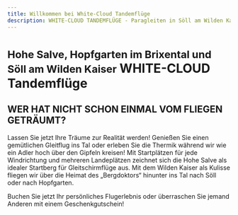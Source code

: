 ```yaml
---
title: Willkommen bei White-Cloud Tandemflüge
description: WHITE-CLOUD TANDEMFLÜGE - Paragleiten in Söll am Wilden Kaiser, oder von Hopfgarten in Brixental. Mit der Bergbahn hinauf auf der Hohe Salve.
---
```


# <small>Hohe Salve, Hopfgarten im Brixental und Söll am Wilden Kaiser</small> WHITE-CLOUD <strong>Tandemflüge</strong>

## WER HAT NICHT SCHON EINMAL VOM FLIEGEN GETRÄUMT?
Lassen Sie jetzt Ihre Träume zur Realität werden! Genießen Sie einen gemütlichen Gleitflug ins Tal oder erleben Sie die Thermik während wir wie ein Adler hoch über den Gipfeln kreisen! Mit Startplätzen für jede Windrichtung und mehreren Landeplätzen zeichnet sich die Hohe Salve als idealer Startberg für Gleitschirmflüge aus. Mit dem Wilden Kaiser als Kulisse fliegen wir über die Heimat des „Bergdoktors“ hinunter ins Tal nach Söll oder nach Hopfgarten.

Buchen Sie jetzt Ihr persönliches Flugerlebnis oder überraschen Sie jemand Anderen mit einem Geschenkgutschein!

